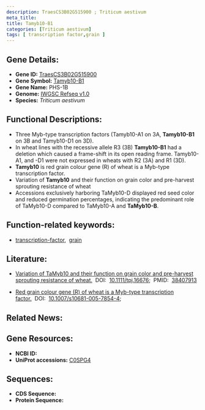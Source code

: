 ```yaml
---
description: TraesCS3B02G515900 ; Triticum aestivum
meta_title:
title: Tamyb10-B1
categories: [Triticum aestivum]
tags: [ transcription factor,grain ]
---
```


## Gene Details:
- **Gene ID:**	[TraesCS3B02G515900](https://ensembl.gramene.org/Triticum_aestivum/Gene/Summary?g=TraesCS3B02G515900)
- **Gene Symbol:** <u>Tamyb10-B1</u>
- **Gene Name:** PHS-1B
- **Genome:** [IWGSC Refseq v1.0](https://ensembl.gramene.org/Triticum_aestivum/Info/Index)
- **Species:** *Triticum aestivum*

## Functional Descriptions:
   - Three Myb-type transcription factors (Tamyb10-A1 on 3A, **Tamyb10-B1** on 3B and Tamyb10-D1 on 3D).
   - In wheat lines with the recessive allele R3 (3B) **Tamyb10-B1** had a deletion which caused a frame-shift in its open reading frame. Tamyb10-A1, and -D1 were not expressed in wheats with R2 (3A) and R1 (3D).
   - **Tamyb10** is red grain colour gene (R) of wheat is a Myb-type transcription factor.
   - Variation of **Tamyb10** and their function on grain color and pre-harvest sprouting resistance of wheat
   - Accessions exclusively harboring TaMyb10-D displayed red seed color and reduced germination percentages, indicating the predominant role of TaMyb10-D compared to TaMyb10-A and **TaMyb10-B**.

## Function-related keywords:
   - [transcription-factor](/tags/transcription-factor/),&nbsp;&nbsp;[grain](/tags/grain/)

## Literature:
   - [Variation of TaMyb10 and their function on grain color and pre-harvest sprouting resistance of wheat.](https://doi.org/10.1111/tpj.16676)&nbsp;&nbsp;DOI:&nbsp;&nbsp;[10.1111/tpj.16676](https://doi.org/10.1111/tpj.16676);&nbsp;&nbsp;PMID:&nbsp;&nbsp;[38407913](https://pubmed.ncbi.nlm.nih.gov/38407913/)

   - [Red grain colour gene (R) of wheat is a Myb-type transcription factor.](https://link.springer.com/article/10.1007/s10681-005-7854-4)&nbsp;&nbsp;DOI:&nbsp;&nbsp;[10.1007/s10681-005-7854-4](https://link.springer.com/article/10.1007/s10681-005-7854-4);&nbsp;&nbsp;

## Related News:

## Gene Resources:
- **NCBI ID:**  [](https://www.ncbi.nlm.nih.gov/gene/?term=)
- **UniProt accessions:** [C0SPG4](https://www.uniprot.org/uniprotkb/C0SPG4/entry)



## Sequences:
- **CDS Sequence:**
- **Protein Sequence:**
